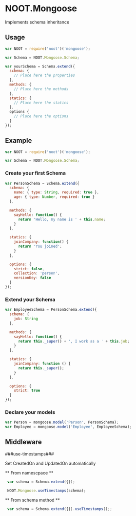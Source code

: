 # NOOT.Mongoose

Implements schema inheritance

## Usage

```javascript
var NOOT = require('noot')('mongoose');

var Schema = NOOT.Mongoose.Schema;

var yourSchema = Schema.extend({
  schema: {
    // Place here the properties
  },
  methods: {
    // Place here the methods
  },
  statics: {
    // Place here the statics
  },
  options {
    // Place here the options
  }
});
```

## Example
```javascript
var NOOT = require('noot')('mongoose');

var Schema = NOOT.Mongoose.Schema;
```

### Create your first Schema

```javascript
var PersonSchema = Schema.extend({
  schema: {
    name: { type: String, required: true },
    age: { type: Number, required: true }
  },

  methods: {
    sayHello: function() {
      return 'Hello, my name is ' + this.name;
    }
  },

  statics: {
    joinCompany: function() {
      return 'You joined';
    }
  },

  options: {
    strict: false,
    collection: 'person',
    versionKey: false
  }
});
```

### Extend your Schema

```javascript
var EmployeeSchema = PersonSchema.extend({
  schema: {
    job: String
  },

  methods: {
    sayHello: function() {
      return this._super() + ', I work as a ' + this.job;
    }
  },

  statics: {
    joinCompany: function () {
      return this._super();
    }
  },

  options: {
    strict: true
  }
});
```

### Declare your models
```javascript
var Person = mongoose.model('Person', PersonSchema);
var Employee = mongoose.model('Employee', EmployeeSchema);
```


## Middleware

###use-timestamps###

Set CreatedOn and UpdatedOn automatically

** From namescpace **

```javascript
 var schema = Schema.extend({});

 NOOT.Mongoose.useTimestamps(schema);

```

** From schema method **

```javascript
 var schema = Schema.extend({}).useTimestamps();;

```
